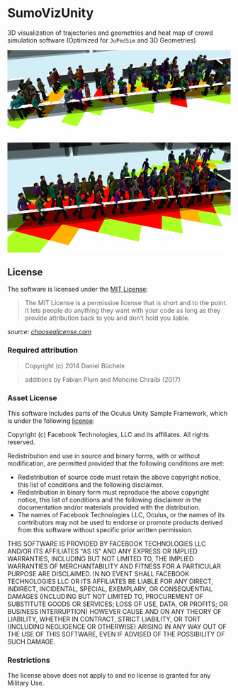 # SumoVizUnity

3D visualization of trajectories and geometries and heat map of crowd simulation software (Optimized for `JuPedSim` and 3D Geometries) 

![alt text](https://github.com/wunderpraechtig/SumoVizUnity/blob/main/imageSingleQuads.PNG "Heat map with coloring of single cells")

![alt text](https://github.com/wunderpraechtig/SumoVizUnity/blob/main/imageMultiQuads.PNG?raw=true "Heat map with coloring of multiple cells")


## License

The software is licensed under the [MIT License](LICENSE.txt):

> The MIT License is a permissive license that is short and to the point. It lets people do anything they want with your code as long as they provide attribution back to you and don’t hold you liable.

*source: [choosealicense.com](http://www.choosealicense.com/)*

### Required attribution
> Copyright (c) 2014 Daniel Büchele

> additions by Fabian Plum and Mohcine Chraibi (2017)

### Asset License
This software includes parts of the Oculus Unity Sample Framework, which is under the following [license](https://raw.githubusercontent.com/nachtmarv/SumoVizUnity/master/Assets/Plugins/Oculus/SampleFramework/license.txt):

Copyright (c) Facebook Technologies, LLC and its affiliates. All rights reserved.

Redistribution and use in source and binary forms, with or without modification,
are permitted provided that the following conditions are met:
* Redistribution of source code must retain the above copyright notice, this 
  list of conditions and the following disclaimer. 
* Redistribution in binary form must reproduce the above copyright notice, this 
  list of conditions and the following disclaimer in the documentation and/or 
  materials provided with the distribution.
* The names of Facebook Technologies LLC, Oculus, or the names of its 
  contributors may not be used to endorse or promote products derived from this 
  software without specific prior written permission.

THIS SOFTWARE IS PROVIDED BY FACEBOOK TECHNOLOGIES LLC AND/OR ITS AFFILIATES "AS IS" 
AND ANY EXPRESS OR IMPLIED WARRANTIES, INCLUDING BUT NOT LIMITED TO, THE IMPLIED 
WARRANTIES OF MERCHANTABILITY AND FITNESS FOR A PARTICULAR PURPOSE ARE DISCLAIMED. 
IN NO EVENT SHALL FACEBOOK TECHNOLOGIES LLC OR ITS AFFILIATES BE LIABLE FOR ANY 
DIRECT, INDIRECT, INCIDENTAL, SPECIAL, EXEMPLARY, OR CONSEQUENTIAL DAMAGES (INCLUDING 
BUT NOT LIMITED TO, PROCUREMENT OF SUBSTITUTE GOODS OR SERVICES; LOSS OF USE, DATA, 
OR PROFITS; OR BUSINESS INTERRUPTION) HOWEVER CAUSE AND ON ANY THEORY OF LIABILITY, 
WHETHER IN CONTRACT, STRICT LIABILITY, OR TORT (INCLUDING NEGLIGENCE OR OTHERWISE) 
ARISING IN ANY WAY OUT OF THE USE OF THIS SOFTWARE, EVEN IF ADVISED OF THE 
POSSIBILITY OF SUCH DAMAGE.


### Restrictions

The license above does not apply to and no license is granted for any Military Use.

